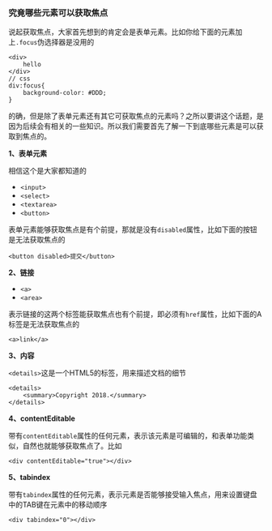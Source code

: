 ### 究竟哪些元素可以获取焦点

说起获取焦点，大家首先想到的肯定会是表单元素。比如你给下面的元素加上`.focus`伪选择器是没用的

```
<div>
	hello
</div>
// css
div:focus{
	background-color: #DDD;
}
```

的确，但是除了表单元素还有其它可获取焦点的元素吗？之所以要讲这个话题，是因为后续会有相关的一些知识。所以我们需要首先了解一下到底哪些元素是可以获取到焦点的。

**1、表单元素**

相信这个是大家都知道的

* `<input>`
* `<select>`
* `<textarea>`
* `<button>`

表单元素能够获取焦点是有个前提，那就是没有`disabled`属性，比如下面的按钮是无法获取焦点的

```
<button disabled>提交</button>
```

**2、链接**

* `<a>`
* `<area>`

表示链接的这两个标签能获取焦点也有个前提，即必须有`href`属性，比如下面的A标签是无法获取焦点的

```
<a>link</a>
```

**3、内容**

`<details>`这是一个HTML5的标签，用来描述文档的细节

```
<details>
	<summary>Copyright 2018.</summary>
</details>
```

**4、contentEditable**

带有`contentEditable`属性的任何元素，表示该元素是可编辑的，和表单功能类似，自然也就能够获取焦点了。比如

```
<div contentEditable="true"></div>
```

**5、tabindex**

带有`tabindex`属性的任何元素，表示元素是否能够接受输入焦点，用来设置键盘中的TAB键在元素中的移动顺序

```
<div tabindex="0"></div>
```